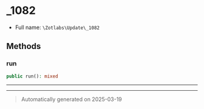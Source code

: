 
# _1082





* Full name: `\Zotlabs\Update\_1082`




## Methods


### run



```php
public run(): mixed
```












***


***
> Automatically generated on 2025-03-19
